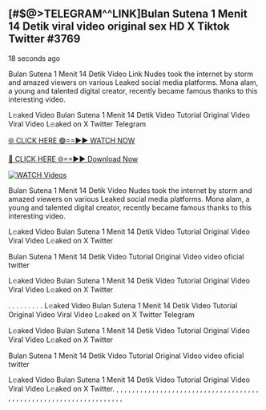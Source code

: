 ## [#$@>TELEGRAM^^LINK]Bulan Sutena 1 Menit 14 Detik viral video original sex HD X Tiktok Twitter #3769

18 seconds ago

Bulan Sutena 1 Menit 14 Detik Video Link Nudes took the internet by storm and amazed viewers on various Leaked social media platforms. Mona alam, a young and talented digital creator, recently became famous thanks to this interesting video.

L𝚎aked Video Bulan Sutena 1 Menit 14 Detik Video Tutorial Original Video Viral Video L𝚎aked on X Twitter Telegram

[🌐 CLICK HERE 🟢==►► WATCH NOW](https://dekho-ki-hoy-07-2k25.blogspot.com/2025/01/viral-on.html)

[🔴 CLICK HERE 🌐==►► Download Now](https://dekho-ki-hoy-07-2k25.blogspot.com/2025/01/viral-on.html)

[![WATCH Videos](https://i.imgur.com/dJHk4Zq.gif)](https://dekho-ki-hoy-07-2k25.blogspot.com/2025/01/viral-on.html)

Bulan Sutena 1 Menit 14 Detik Video Nudes took the internet by storm and amazed viewers on various Leaked social media platforms. Mona alam, a young and talented digital creator, recently became famous thanks to this interesting video.

L𝚎aked Video Bulan Sutena 1 Menit 14 Detik Video Tutorial Original Video Viral Video L𝚎aked on X Twitter

Bulan Sutena 1 Menit 14 Detik Video Tutorial Original Video video oficial twitter

L𝚎aked Video Bulan Sutena 1 Menit 14 Detik Video Tutorial Original Video Viral Video L𝚎aked on X Twitter

. . . . . . . . . L𝚎aked Video Bulan Sutena 1 Menit 14 Detik Video Tutorial Original Video Viral Video L𝚎aked on X Twitter Telegram

L𝚎aked Video Bulan Sutena 1 Menit 14 Detik Video Tutorial Original Video Viral Video L𝚎aked on X Twitter

Bulan Sutena 1 Menit 14 Detik Video Tutorial Original Video video oficial twitter

L𝚎aked Video Bulan Sutena 1 Menit 14 Detik Video Tutorial Original Video Viral Video L𝚎aked on X Twitter.
,
,
,
,
,
,
,
,
,
,
,
,
,
,
,
,
,
,
,
,
,
,
,
,
,
,
,
,
,
,
,
,
,
,
,
,
,
,
,
,
,
,
,
,
,
,
,
,
,
,
,
,
,
,
,
,
,
,
,
,
,
,
,
,
,